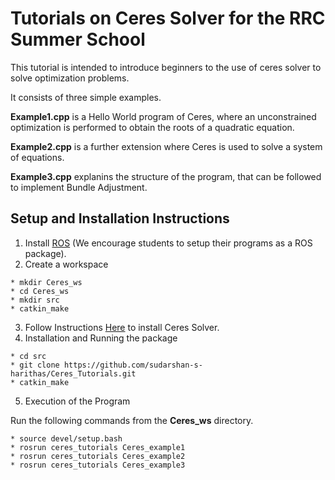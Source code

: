# Tutorials on Ceres Solver for the RRC Summer School

This tutorial is intended to introduce beginners to the use of ceres solver to solve optimization problems. 

It consists of three simple examples. 

**Example1.cpp** is a Hello World program of Ceres, where an unconstrained optimization is performed to obtain the roots of a quadratic equation.

**Example2.cpp** is a further extension where Ceres is used to solve a system of equations.

**Example3.cpp** explanins the structure of the program, that can be followed to implement Bundle Adjustment. 


## Setup and Installation Instructions 

1. Install [ROS](http://wiki.ros.org/noetic/Installation) (We encourage students to setup their programs as a ROS package). 
2. Create a workspace
```
* mkdir Ceres_ws
* cd Ceres_ws
* mkdir src
* catkin_make
```
3. Follow Instructions [Here](http://ceres-solver.org/installation.html) to install Ceres Solver. 
4. Installation and Running the package
```
* cd src
* git clone https://github.com/sudarshan-s-harithas/Ceres_Tutorials.git
* catkin_make 
```
5. Execution of the Program

Run the following commands from the **Ceres_ws** directory. 

```
* source devel/setup.bash
* rosrun ceres_tutorials Ceres_example1
* rosrun ceres_tutorials Ceres_example2
* rosrun ceres_tutorials Ceres_example3
```




